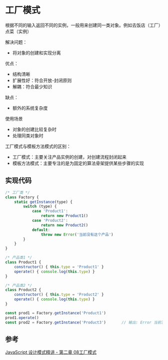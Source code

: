 # 工厂模式
根据不同的输入返回不同的实例，一般用来创建同一类对象。例如去饭店（工厂）点菜（实例）

解决问题：
- 将对象的创建和实现分离

优点：
- 结构清晰
- 扩展性好：符合开放-封闭原则
- 解耦：符合最少知识

缺点：
- 额外的系统复杂度

使用场景
- 对象的创建比较复杂时
- 处理同类对象时

工厂模式与模板方法模式的区别：
- 工厂模式：主要关注产品实例的创建，对创建流程封闭起来
- 模板方法模式：主要专注的是为固定的算法骨架提供某些步骤的实现

## 实现代码
```javascript
/* 工厂类 */
class Factory {
    static getInstance(type) {
        switch (type) {
            case 'Product1':
                return new Product1()
            case 'Product2':
                return new Product2()
            default:
                throw new Error('当前没有这个产品')
        }
    }
}

/* 产品类1 */
class Product1 {
    constructor() { this.type = 'Product1' }
    operate() { console.log(this.type) }
}

/* 产品类2 */
class Product2 {
    constructor() { this.type = 'Product2' }
    operate() { console.log(this.type) }
}

const prod1 = Factory.getInstance('Product1')
prod1.operate()																	// 输出: Product1
const prod2 = Factory.getInstance('Product3')		// 输出: Error 当前没有这个产品
```

## 参考
[JavaScript 设计模式精讲 - 第二章 08工厂模式](http://www.imooc.com/read/38#catalog)
